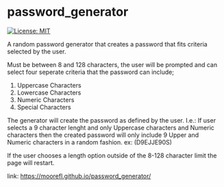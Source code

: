 # password_generator

[![License: MIT](https://img.shields.io/badge/License-MIT-yellow.svg)](https://opensource.org/licenses/MIT)

A random password generator that creates a password that fits criteria selected by the user. 

Must be between 8 and 128 characters, the user will be prompted and can select four seperate criteria that the password can include; 
1. Uppercase Characters
2. Lowercase Characters
3. Numeric Characters
4. Special Characters

The generator will create the password as defined by the user. I.e.: If user selects a 9 character lenght and only Uppercase characters and Numeric characters then the created password will only include 9 Upper and Numeric characters in a random fashion. ex: (D9EJJE90S)

If the user chooses a length option outside of the 8-128 character limit the page will restart.

link: https://moorefl.github.io/password_generator/





